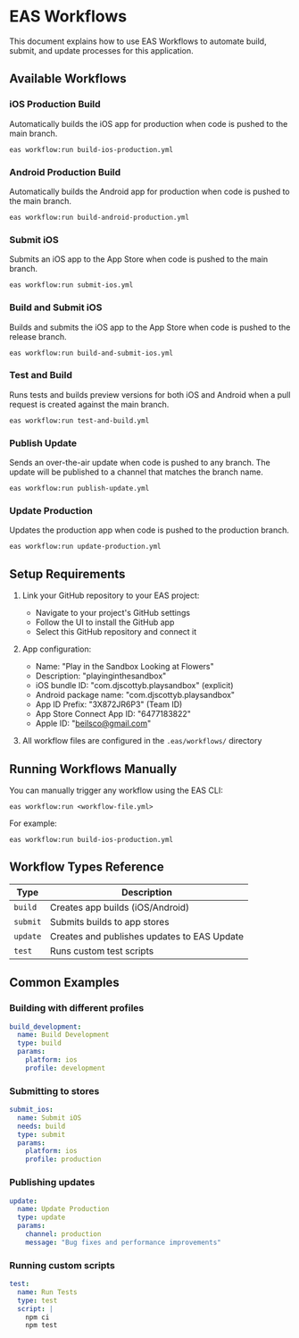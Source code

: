 # EAS Workflows

This document explains how to use EAS Workflows to automate build, submit, and update processes for this application.

## Available Workflows

### iOS Production Build
Automatically builds the iOS app for production when code is pushed to the main branch.
```
eas workflow:run build-ios-production.yml
```

### Android Production Build
Automatically builds the Android app for production when code is pushed to the main branch.
```
eas workflow:run build-android-production.yml
```

### Submit iOS
Submits an iOS app to the App Store when code is pushed to the main branch.
```
eas workflow:run submit-ios.yml
```

### Build and Submit iOS
Builds and submits the iOS app to the App Store when code is pushed to the release branch.
```
eas workflow:run build-and-submit-ios.yml
```

### Test and Build
Runs tests and builds preview versions for both iOS and Android when a pull request is created against the main branch.
```
eas workflow:run test-and-build.yml
```

### Publish Update
Sends an over-the-air update when code is pushed to any branch. The update will be published to a channel that matches the branch name.
```
eas workflow:run publish-update.yml
```

### Update Production
Updates the production app when code is pushed to the production branch.
```
eas workflow:run update-production.yml
```

## Setup Requirements

1. Link your GitHub repository to your EAS project:
   - Navigate to your project's GitHub settings
   - Follow the UI to install the GitHub app
   - Select this GitHub repository and connect it

2. App configuration:
   - Name: "Play in the Sandbox Looking at Flowers"
   - Description: "playinginthesandbox"
   - iOS bundle ID: "com.djscottyb.playsandbox" (explicit)
   - Android package name: "com.djscottyb.playsandbox"
   - App ID Prefix: "3X872JR6P3" (Team ID)
   - App Store Connect App ID: "6477183822"
   - Apple ID: "beilsco@gmail.com"

3. All workflow files are configured in the `.eas/workflows/` directory

## Running Workflows Manually

You can manually trigger any workflow using the EAS CLI:

```
eas workflow:run <workflow-file.yml>
```

For example:
```
eas workflow:run build-ios-production.yml
```

## Workflow Types Reference

| Type | Description |
|------|-------------|
| `build` | Creates app builds (iOS/Android) |
| `submit` | Submits builds to app stores |
| `update` | Creates and publishes updates to EAS Update |
| `test` | Runs custom test scripts |

## Common Examples

### Building with different profiles
```yaml
build_development:
  name: Build Development
  type: build
  params:
    platform: ios
    profile: development
```

### Submitting to stores
```yaml
submit_ios:
  name: Submit iOS
  needs: build
  type: submit
  params:
    platform: ios
    profile: production
```

### Publishing updates
```yaml
update:
  name: Update Production
  type: update
  params:
    channel: production
    message: "Bug fixes and performance improvements"
```

### Running custom scripts
```yaml
test:
  name: Run Tests
  type: test
  script: |
    npm ci
    npm test
```